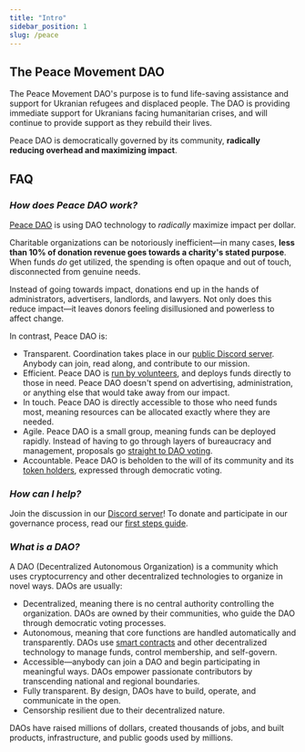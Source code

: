 ```yaml
---
title: "Intro"
sidebar_position: 1
slug: /peace
---
```


## The Peace Movement DAO

The Peace Movement DAO's purpose is to fund life-saving assistance and support for Ukranian refugees and displaced people. The DAO is providing immediate support for Ukranians facing humanitarian crises, and will continue to provide support as they rebuild their lives.

Peace DAO is democratically governed by its community, **radically reducing overhead and maximizing impact**.

## FAQ

### _How does Peace DAO work?_

[Peace DAO](https://peace.move.xyz/) is using DAO technology to _radically_ maximize impact per dollar.

Charitable organizations can be notoriously inefficient—in many cases, **less than 10% of donation revenue goes towards a charity's stated purpose**. When funds _do_ get utilized, the spending is often opaque and out of touch, disconnected from genuine needs.

Instead of going towards impact, donations end up in the hands of administrators, advertisers, landlords, and lawyers. Not only does this reduce impact—it leaves donors feeling disillusioned and powerless to affect change.

In contrast, Peace DAO is:

-   Transparent. Coordination takes place in our [public Discord server](https://discord.gg/movexyz). Anybody can join, read along, and contribute to our mission.
-   Efficient. Peace DAO is [run by volunteers](https://juicebox.money/#/p/peace), and deploys funds directly to those in need. Peace DAO doesn't spend on advertising, administration, or anything else that would take away from our impact.
-   In touch. Peace DAO is directly accessible to those who need funds most, meaning resources can be allocated exactly where they are needed.
-   Agile. Peace DAO is a small group, meaning funds can be deployed rapidly. Instead of having to go through layers of bureaucracy and management, proposals go [straight to DAO voting](join).
-   Accountable. Peace DAO is beholden to the will of its community and its [token holders](https://juicebox.money/#/p/peace), expressed through democratic voting.

### _How can I help?_

Join the discussion in our [Discord server](https://discord.gg/movexyz)! To donate and participate in our governance process, read our [first steps guide](donate).

### _What is a DAO?_

A DAO (Decentralized Autonomous Organization) is a community which uses cryptocurrency and other decentralized technologies to organize in novel ways. DAOs are usually:

-   Decentralized, meaning there is no central authority controlling the organization. DAOs are owned by their communities, who guide the DAO through democratic voting processes.
-   Autonomous, meaning that core functions are handled automatically and transparently. DAOs use [smart contracts](https://ethereum.org/en/smart-contracts/) and other decentralized technology to manage funds, control membership, and self-govern.
-   Accessible—anybody can join a DAO and begin participating in meaningful ways. DAOs empower passionate contributors by transcending national and regional boundaries.
-   Fully transparent. By design, DAOs have to build, operate, and communicate in the open.
-   Censorship resilient due to their decentralized nature.

DAOs have raised millions of dollars, created thousands of jobs, and built products, infrastructure, and public goods used by millions.

